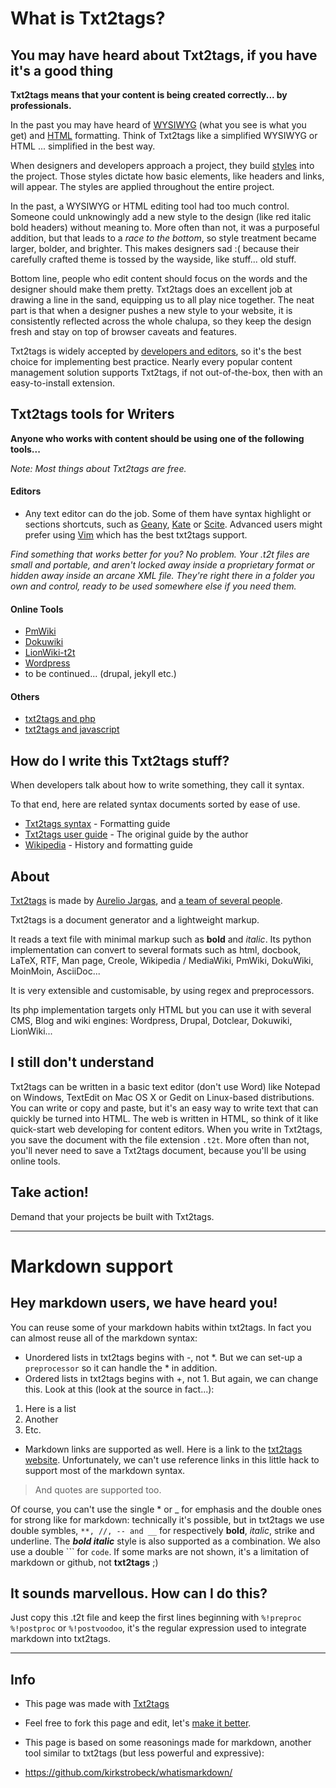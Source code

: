 

# What is Txt2tags? 

## You may have heard about Txt2tags, if you have it's a good thing 

**Txt2tags means that your content is being created correctly... by professionals.**

In the past you may have heard of [WYSIWYG](http://en.wikipedia.org/wiki/WYSIWYG) (what you see is what you get) and [HTML](http://en.wikipedia.org/wiki/HTML) formatting. Think of Txt2tags like a simplified WYSIWYG or HTML ... simplified in the best way.

When designers and developers approach a project, they build [styles](http://www.w3schools.com/css/) into the project. Those styles dictate how basic elements, like headers and links, will appear. The styles are applied throughout the entire project.

In the past, a WYSIWYG or HTML editing tool had too much control. Someone could unknowingly add a new style to the design (like red italic bold headers) without meaning to. More often than not, it was a purposeful addition, but that leads to a *race to the bottom*, so style treatment became larger, bolder, and brighter. This makes designers sad :( because their carefully crafted theme is tossed by the wayside, like stuff... old stuff.

Bottom line, people who edit content should focus on the words and the designer should make them pretty. Txt2tags does an excellent job at drawing a line in the sand, equipping us to all play nice together. The neat part is that when a designer pushes a new style to your website, it is consistently reflected across the whole chalupa, so they keep the design fresh and stay on top of browser caveats and features. 

Txt2tags is widely accepted by [developers and editors](https://duckduckgo.com/?q=love+txt2tags), so it's the best choice for implementing best practice. Nearly every popular content management solution supports Txt2tags, if not out-of-the-box, then with an easy-to-install extension.

## Txt2tags tools for Writers 

**Anyone who works with content should be using one of the following tools...**

*Note: Most things about Txt2tags are free.*

#### Editors 

 * Any text editor can do the job. Some of them have syntax highlight or sections shortcuts, such as [Geany](http://geany.org/), [Kate](http://kate-editor.org/) or [Scite](http://www.scintilla.org/SciTEDownload.html). Advanced users might prefer using [Vim](http://www.vim.org/) which has the best txt2tags support.

*Find something that works better for you? No problem. Your .t2t files are small and portable, and aren't locked away inside a proprietary format or hidden away inside an arcane XML file. They're right there in a folder you own and control, ready to be used somewhere else if you need them.*

#### Online Tools 

 * [PmWiki](http://wiki.txt2tags.org/index.php/Main/Txt2tagsAndPmWiki)  
 * [Dokuwiki](http://www.dokuwiki.org/plugin:txt2tags)
 * [LionWiki-t2t](http://wiki.txt2tags.org/demos/lionwiki-t2t/)
 * [Wordpress](http://wiki.txt2tags.org/demos/wordpress)
 * to be continued... (drupal, jekyll etc.)

#### Others 

 * [txt2tags and php](http://txt2tags.org/txt2tags.form.php)
 * [txt2tags and javascript](http://wiki.txt2tags.org/demos/txt2tagsjs)

## How do I write this Txt2tags stuff? 

When developers talk about how to write something, they call it syntax.

To that end, here are related syntax documents sorted by ease of use.

 * [Txt2tags syntax](http://txt2tags.org/markup.html) - Formatting guide
 * [Txt2tags user guide](http://txt2tags.org/userguide/) - The original guide by the author
 * [Wikipedia](http://en.wikipedia.org/wiki/Txt2tags) - History and formatting guide

## About 

[Txt2tags](http://www.txt2tags.org/) is made by [Aurelio Jargas](http://aurelio.net/), and [a team of several people](http://www.txt2tags.org/team/). 

Txt2tags is a document generator and a lightweight markup.

It reads a text file with minimal markup such as **bold** and *italic*. Its python implementation can convert to several formats such as html, docbook, LaTeX, RTF, Man page, Creole, Wikipedia / MediaWiki, PmWiki, DokuWiki, MoinMoin, AsciiDoc...

It is very extensible and customisable, by using regex and preprocessors.

Its php implementation targets only HTML but you can use it with several CMS, Blog and wiki engines: Wordpress, Drupal, Dotclear, Dokuwiki, LionWiki... 

## I still don't understand 

Txt2tags can be written in a basic text editor (don't use Word) like Notepad on Windows, TextEdit on Mac OS X or Gedit on Linux-based distributions. You can write or copy and paste, but it's an easy way to write text that can quickly be turned into HTML. The web is written in HTML, so think of it like quick-start web developing for content editors. When you write in Txt2tags, you save the document with the file extension `.t2t`. More often than not, you'll never need to save a Txt2tags document, because you'll be using online tools.

## Take action! 

Demand that your projects be built with Txt2tags.

<hr/>

<h1>Markdown support</h1>

## Hey markdown users, we have heard you! 

You can reuse some of your markdown habits within txt2tags. In fact you 
can almost reuse all of the markdown syntax:

 * Unordered lists in txt2tags begins with -, not *. But we can set-up 
a `preprocessor` so it can handle the * in addition.
 * Ordered lists in txt2tags begins with +, not 1. But again, we can
change this. Look at this (look at the source in fact...):

1. Here is a list
1. Another
1. Etc.


 * Markdown links are supported as well. Here is a link to the [txt2tags website](http://www.txt2tags.org). Unfortunately, we can't use reference links in this little hack to support most of the markdown syntax. 


>  And quotes are supported too.

Of course, you can't use the single * or _ for emphasis and the double ones for strong like for markdown: technically it's possible, but in txt2tags we use double symbles, `**, //, -- and __` for respectively **bold**, *italic*, strike and underline. The ***bold italic*** style is also supported as a combination. We also use a double ``` for `code`. If some marks are not shown, it's a limitation of markdown or github, not **txt2tags** ;)

## It sounds marvellous. How can I do this? 

Just copy this .t2t file and keep the first lines beginning with `%!preproc` `%!postproc` or `%!postvoodoo`, it's the regular expression used to integrate markdown into txt2tags.

<hr/>

## Info 

 * This page was made with [Txt2tags](http://txt2tags.org) 

 * Feel free to fork this page and edit, let's [make it better](https://github.com/farvardin/whatistxt2tags/). 

 * This page is based on some reasonings made for markdown, another tool similar to txt2tags (but less powerful and expressive): 
  * https://github.com/kirkstrobeck/whatismarkdown/

